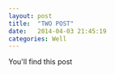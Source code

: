 ```yaml
---
layout: post
title:  "TWO POST"
date:   2014-04-03 21:45:19
categories: Well
---
```


You'll find this post